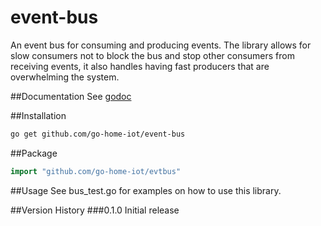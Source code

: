 # event-bus
An event bus for consuming and producing events.  The library allows for slow consumers not to block the bus and stop other consumers from receiving events, it also handles having fast producers that are overwhelming the system.

##Documentation
See [godoc](https://godoc.org/github.com/go-home-iot/event-bus)

##Installation
```bash
go get github.com/go-home-iot/event-bus
```

##Package
```go
import "github.com/go-home-iot/evtbus"
```

##Usage
See bus_test.go for examples on how to use this library.

##Version History
###0.1.0
Initial release



